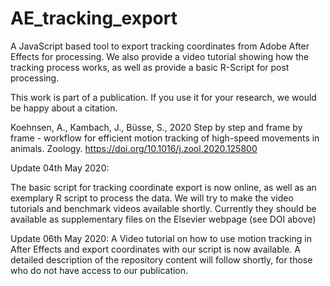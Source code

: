 # AE_tracking_export
A JavaScript based tool to export tracking coordinates from Adobe After Effects for processing.
We also provide a video tutorial showing how the tracking process works, as well as provide a basic R-Script for post processing.

This work is part of a publication. If you use it for your research, we would be happy about a citation.

Koehnsen, A., Kambach, J., Büsse, S., 
2020 Step by step and frame by frame - workflow for efficient motion tracking of high-speed movements in animals. Zoology.
https://doi.org/10.1016/j.zool.2020.125800


Update 04th May 2020:

 The basic script for tracking coordinate export is now online, as well as an exemplary R script to process the data. 
 We will try to make the video tutorials and benchmark videos available shortly. Currently they should be available as
 supplementary files on the Elsevier webpage (see DOI above)
 
Update 06th May 2020:
 A Video  tutorial on how to use motion tracking in After Effects and export coordinates with our script is now available. 
 A detailed description of the repository content will follow shortly, for those who do not have access to our publication.

